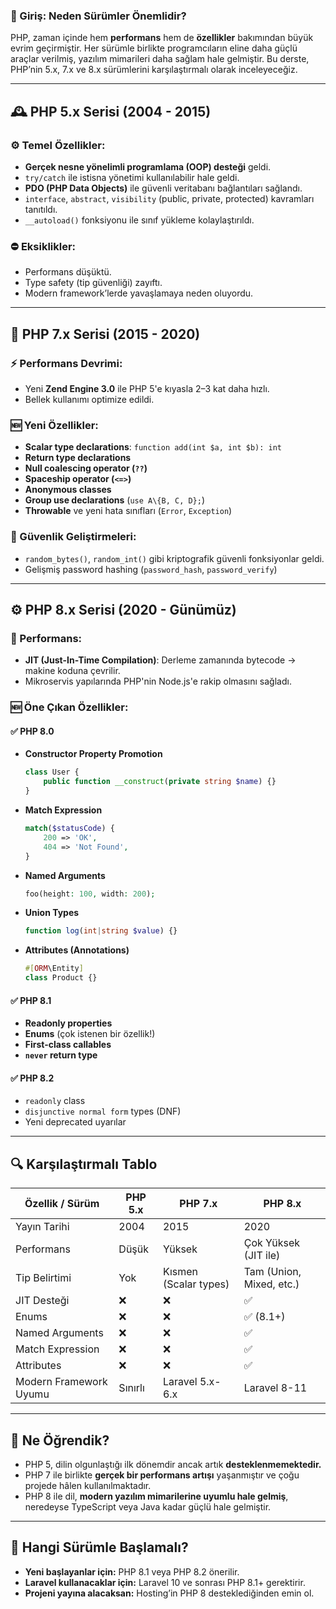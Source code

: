 ### 🧩 Giriş: Neden Sürümler Önemlidir?

PHP, zaman içinde hem **performans** hem de **özellikler** bakımından büyük evrim geçirmiştir. Her sürümle birlikte programcıların eline daha güçlü araçlar verilmiş, yazılım mimarileri daha sağlam hale gelmiştir. Bu derste, PHP’nin 5.x, 7.x ve 8.x sürümlerini karşılaştırmalı olarak inceleyeceğiz.

---

## 🕰️ PHP 5.x Serisi (2004 - 2015)

### ⚙️ Temel Özellikler:

* **Gerçek nesne yönelimli programlama (OOP) desteği** geldi.
* `try/catch` ile istisna yönetimi kullanılabilir hale geldi.
* **PDO (PHP Data Objects)** ile güvenli veritabanı bağlantıları sağlandı.
* `interface`, `abstract`, `visibility` (public, private, protected) kavramları tanıtıldı.
* `__autoload()` fonksiyonu ile sınıf yükleme kolaylaştırıldı.

### ⛔️ Eksiklikler:

* Performans düşüktü.
* Type safety (tip güvenliği) zayıftı.
* Modern framework’lerde yavaşlamaya neden oluyordu.

---

## 🚀 PHP 7.x Serisi (2015 - 2020)

### ⚡ Performans Devrimi:

* Yeni **Zend Engine 3.0** ile PHP 5'e kıyasla 2–3 kat daha hızlı.
* Bellek kullanımı optimize edildi.

### 🆕 Yeni Özellikler:

* **Scalar type declarations**: `function add(int $a, int $b): int`
* **Return type declarations**
* **Null coalescing operator (`??`)**
* **Spaceship operator (`<=>`)**
* **Anonymous classes**
* **Group use declarations** (`use A\{B, C, D};`)
* **Throwable** ve yeni hata sınıfları (`Error`, `Exception`)

### 🔐 Güvenlik Geliştirmeleri:

* `random_bytes()`, `random_int()` gibi kriptografik güvenli fonksiyonlar geldi.
* Gelişmiş password hashing (`password_hash`, `password_verify`)

---

## ⚙️ PHP 8.x Serisi (2020 - Günümüz)

### 🚀 Performans:

* **JIT (Just-In-Time Compilation)**: Derleme zamanında bytecode → makine koduna çevrilir.
* Mikroservis yapılarında PHP'nin Node.js'e rakip olmasını sağladı.

### 🆕 Öne Çıkan Özellikler:

#### ✅ PHP 8.0

* **Constructor Property Promotion**

  ```php
  class User {
      public function __construct(private string $name) {}
  }
  ```
* **Match Expression**

  ```php
  match($statusCode) {
      200 => 'OK',
      404 => 'Not Found',
  }
  ```
* **Named Arguments**

  ```php
  foo(height: 100, width: 200);
  ```
* **Union Types**

  ```php
  function log(int|string $value) {}
  ```
* **Attributes (Annotations)**

  ```php
  #[ORM\Entity]
  class Product {}
  ```

#### ✅ PHP 8.1

* **Readonly properties**
* **Enums** (çok istenen bir özellik!)
* **First-class callables**
* **`never` return type**

#### ✅ PHP 8.2

* `readonly` class
* `disjunctive normal form` types (DNF)
* Yeni deprecated uyarılar

---

## 🔍 Karşılaştırmalı Tablo

| Özellik / Sürüm | PHP 5.x | PHP 7.x | PHP 8.x |
| - | - | - | - |
| Yayın Tarihi | 2004 | 2015 | 2020                     |
| Performans | Düşük | Yüksek | Çok Yüksek (JIT ile)     |
| Tip Belirtimi | Yok | Kısmen (Scalar types) | Tam (Union, Mixed, etc.) |
| JIT Desteği | ❌ | ❌ | ✅ |
| Enums | ❌       | ❌ | ✅ (8.1+) |
| Named Arguments | ❌ | ❌ | ✅ |
| Match Expression | ❌ | ❌ | ✅ |
| Attributes | ❌ | ❌ | ✅ |
| Modern Framework Uyumu | Sınırlı | Laravel 5.x-6.x | Laravel 8-11 |

---

## 🧠 Ne Öğrendik?

* PHP 5, dilin olgunlaştığı ilk dönemdir ancak artık **desteklenmemektedir.**
* PHP 7 ile birlikte **gerçek bir performans artışı** yaşanmıştır ve çoğu projede hâlen kullanılmaktadır.
* PHP 8 ile dil, **modern yazılım mimarilerine uyumlu hale gelmiş**, neredeyse TypeScript veya Java kadar güçlü hale gelmiştir.

---

## 🧭 Hangi Sürümle Başlamalı?

* **Yeni başlayanlar için:** PHP 8.1 veya PHP 8.2 önerilir.
* **Laravel kullanacaklar için:** Laravel 10 ve sonrası PHP 8.1+ gerektirir.
* **Projeni yayına alacaksan:** Hosting’in PHP 8 desteklediğinden emin ol.
